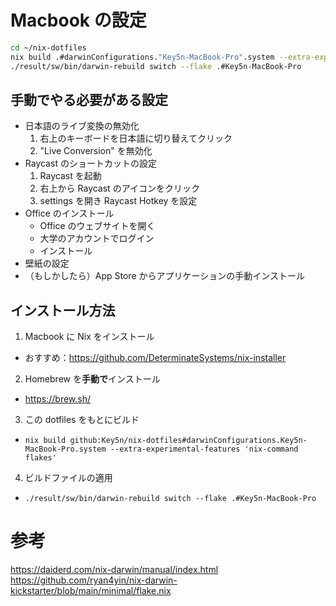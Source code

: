 # Macbook の設定

```sh
cd ~/nix-dotfiles
nix build .#darwinConfigurations."Key5n-MacBook-Pro".system --extra-experimental-features 'nix-command flakes'
./result/sw/bin/darwin-rebuild switch --flake .#Key5n-MacBook-Pro
```

## 手動でやる必要がある設定

- 日本語のライブ変換の無効化
  1. 右上のキーボードを日本語に切り替えてクリック
  2. "Live Conversion" を無効化
- Raycast のショートカットの設定
  1. Raycast を起動
  2. 右上から Raycast のアイコンをクリック
  3. settings を開き Raycast Hotkey を設定
- Office のインストール
  - Office のウェブサイトを開く
  - 大学のアカウントでログイン
  - インストール
- 壁紙の設定
- （もしかしたら）App Store からアプリケーションの手動インストール

## インストール方法

1. Macbook に Nix をインストール
  - おすすめ：https://github.com/DeterminateSystems/nix-installer
2. Homebrew を**手動で**インストール
  - https://brew.sh/
3. この dotfiles をもとにビルド
  - `nix build github:Key5n/nix-dotfiles#darwinConfigurations.Key5n-MacBook-Pro.system --extra-experimental-features 'nix-command flakes'`
4. ビルドファイルの適用
  - `./result/sw/bin/darwin-rebuild switch --flake .#Key5n-MacBook-Pro`

# 参考
https://daiderd.com/nix-darwin/manual/index.html
https://github.com/ryan4yin/nix-darwin-kickstarter/blob/main/minimal/flake.nix